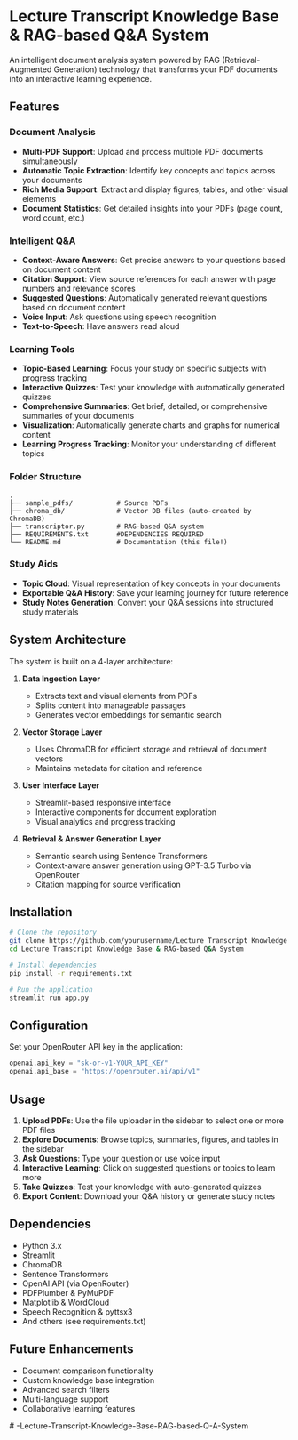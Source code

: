 # Lecture Transcript Knowledge Base & RAG-based Q&A System

An intelligent document analysis system powered by RAG (Retrieval-Augmented Generation) technology that transforms your PDF documents into an interactive learning experience.


## Features

### Document Analysis
- **Multi-PDF Support**: Upload and process multiple PDF documents simultaneously
- **Automatic Topic Extraction**: Identify key concepts and topics across your documents
- **Rich Media Support**: Extract and display figures, tables, and other visual elements
- **Document Statistics**: Get detailed insights into your PDFs (page count, word count, etc.)

### Intelligent Q&A
- **Context-Aware Answers**: Get precise answers to your questions based on document content
- **Citation Support**: View source references for each answer with page numbers and relevance scores
- **Suggested Questions**: Automatically generated relevant questions based on document content
- **Voice Input**: Ask questions using speech recognition
- **Text-to-Speech**: Have answers read aloud

### Learning Tools
- **Topic-Based Learning**: Focus your study on specific subjects with progress tracking
- **Interactive Quizzes**: Test your knowledge with automatically generated quizzes
- **Comprehensive Summaries**: Get brief, detailed, or comprehensive summaries of your documents
- **Visualization**: Automatically generate charts and graphs for numerical content
- **Learning Progress Tracking**: Monitor your understanding of different topics

### Folder Structure
    .
    ├── sample_pdfs/           # Source PDFs
    ├── chroma_db/             # Vector DB files (auto-created by ChromaDB)
    ├── transcriptor.py        # RAG-based Q&A system
    ├── REQUIREMENTS.txt       #DEPENDENCIES REQUIRED     
    └── README.md              # Documentation (this file!)

### Study Aids
- **Topic Cloud**: Visual representation of key concepts in your documents
- **Exportable Q&A History**: Save your learning journey for future reference
- **Study Notes Generation**: Convert your Q&A sessions into structured study materials

## System Architecture

The system is built on a 4-layer architecture:

1. **Data Ingestion Layer**
   - Extracts text and visual elements from PDFs
   - Splits content into manageable passages
   - Generates vector embeddings for semantic search

2. **Vector Storage Layer**
   - Uses ChromaDB for efficient storage and retrieval of document vectors
   - Maintains metadata for citation and reference

3. **User Interface Layer**
   - Streamlit-based responsive interface
   - Interactive components for document exploration
   - Visual analytics and progress tracking

4. **Retrieval & Answer Generation Layer**
   - Semantic search using Sentence Transformers
   - Context-aware answer generation using GPT-3.5 Turbo via OpenRouter
   - Citation mapping for source verification

## Installation

```bash
# Clone the repository
git clone https://github.com/yourusername/Lecture Transcript Knowledge Base & RAG-based Q&A System.git
cd Lecture Transcript Knowledge Base & RAG-based Q&A System

# Install dependencies
pip install -r requirements.txt

# Run the application
streamlit run app.py
```

## Configuration

Set your OpenRouter API key in the application:

```python
openai.api_key = "sk-or-v1-YOUR_API_KEY"
openai.api_base = "https://openrouter.ai/api/v1"
```

## Usage

1. **Upload PDFs**: Use the file uploader in the sidebar to select one or more PDF files
2. **Explore Documents**: Browse topics, summaries, figures, and tables in the sidebar
3. **Ask Questions**: Type your question or use voice input
4. **Interactive Learning**: Click on suggested questions or topics to learn more
5. **Take Quizzes**: Test your knowledge with auto-generated quizzes
6. **Export Content**: Download your Q&A history or generate study notes

## Dependencies

- Python 3.x
- Streamlit
- ChromaDB
- Sentence Transformers
- OpenAI API (via OpenRouter)
- PDFPlumber & PyMuPDF
- Matplotlib & WordCloud
- Speech Recognition & pyttsx3
- And others (see requirements.txt)

## Future Enhancements

- Document comparison functionality
- Custom knowledge base integration
- Advanced search filters
- Multi-language support
- Collaborative learning features

#   - L e c t u r e - T r a n s c r i p t - K n o w l e d g e - B a s e - R A G - b a s e d - Q - A - S y s t e m  
 